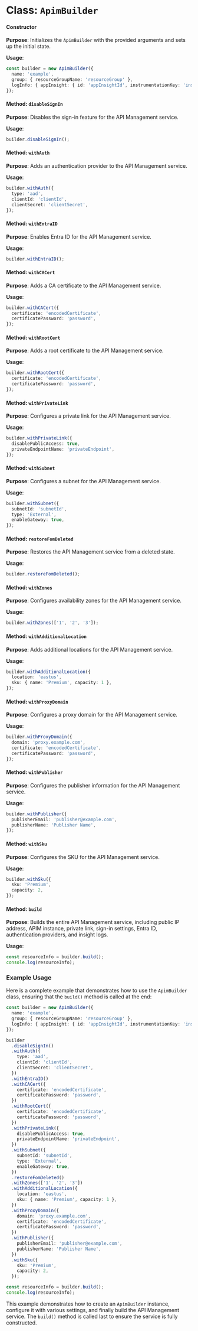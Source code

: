 # Class: `ApimBuilder`

#### Constructor
**Purpose**: Initializes the `ApimBuilder` with the provided arguments and sets up the initial state.

**Usage**:
```typescript
const builder = new ApimBuilder({
  name: 'example',
  group: { resourceGroupName: 'resourceGroup' },
  logInfo: { appInsight: { id: 'appInsightId', instrumentationKey: 'instrumentationKey' } },
});
```


#### Method: `disableSignIn`
**Purpose**: Disables the sign-in feature for the API Management service.

**Usage**:
```typescript
builder.disableSignIn();
```


#### Method: `withAuth`
**Purpose**: Adds an authentication provider to the API Management service.

**Usage**:
```typescript
builder.withAuth({
  type: 'aad',
  clientId: 'clientId',
  clientSecret: 'clientSecret',
});
```


#### Method: `withEntraID`
**Purpose**: Enables Entra ID for the API Management service.

**Usage**:
```typescript
builder.withEntraID();
```


#### Method: `withCACert`
**Purpose**: Adds a CA certificate to the API Management service.

**Usage**:
```typescript
builder.withCACert({
  certificate: 'encodedCertificate',
  certificatePassword: 'password',
});
```


#### Method: `withRootCert`
**Purpose**: Adds a root certificate to the API Management service.

**Usage**:
```typescript
builder.withRootCert({
  certificate: 'encodedCertificate',
  certificatePassword: 'password',
});
```


#### Method: `withPrivateLink`
**Purpose**: Configures a private link for the API Management service.

**Usage**:
```typescript
builder.withPrivateLink({
  disablePublicAccess: true,
  privateEndpointName: 'privateEndpoint',
});
```


#### Method: `withSubnet`
**Purpose**: Configures a subnet for the API Management service.

**Usage**:
```typescript
builder.withSubnet({
  subnetId: 'subnetId',
  type: 'External',
  enableGateway: true,
});
```


#### Method: `restoreFomDeleted`
**Purpose**: Restores the API Management service from a deleted state.

**Usage**:
```typescript
builder.restoreFomDeleted();
```


#### Method: `withZones`
**Purpose**: Configures availability zones for the API Management service.

**Usage**:
```typescript
builder.withZones(['1', '2', '3']);
```


#### Method: `withAdditionalLocation`
**Purpose**: Adds additional locations for the API Management service.

**Usage**:
```typescript
builder.withAdditionalLocation({
  location: 'eastus',
  sku: { name: 'Premium', capacity: 1 },
});
```


#### Method: `withProxyDomain`
**Purpose**: Configures a proxy domain for the API Management service.

**Usage**:
```typescript
builder.withProxyDomain({
  domain: 'proxy.example.com',
  certificate: 'encodedCertificate',
  certificatePassword: 'password',
});
```


#### Method: `withPublisher`
**Purpose**: Configures the publisher information for the API Management service.

**Usage**:
```typescript
builder.withPublisher({
  publisherEmail: 'publisher@example.com',
  publisherName: 'Publisher Name',
});
```


#### Method: `withSku`
**Purpose**: Configures the SKU for the API Management service.

**Usage**:
```typescript
builder.withSku({
  sku: 'Premium',
  capacity: 2,
});
```


#### Method: `build`
**Purpose**: Builds the entire API Management service, including public IP address, APIM instance, private link, sign-in settings, Entra ID, authentication providers, and insight logs.

**Usage**:
```typescript
const resourceInfo = builder.build();
console.log(resourceInfo);
```


### Example Usage
Here is a complete example that demonstrates how to use the `ApimBuilder` class, ensuring that the `build()` method is called at the end:

```typescript
const builder = new ApimBuilder({
  name: 'example',
  group: { resourceGroupName: 'resourceGroup' },
  logInfo: { appInsight: { id: 'appInsightId', instrumentationKey: 'instrumentationKey' } },
});

builder
  .disableSignIn()
  .withAuth({
    type: 'aad',
    clientId: 'clientId',
    clientSecret: 'clientSecret',
  })
  .withEntraID()
  .withCACert({
    certificate: 'encodedCertificate',
    certificatePassword: 'password',
  })
  .withRootCert({
    certificate: 'encodedCertificate',
    certificatePassword: 'password',
  })
  .withPrivateLink({
    disablePublicAccess: true,
    privateEndpointName: 'privateEndpoint',
  })
  .withSubnet({
    subnetId: 'subnetId',
    type: 'External',
    enableGateway: true,
  })
  .restoreFomDeleted()
  .withZones(['1', '2', '3'])
  .withAdditionalLocation({
    location: 'eastus',
    sku: { name: 'Premium', capacity: 1 },
  })
  .withProxyDomain({
    domain: 'proxy.example.com',
    certificate: 'encodedCertificate',
    certificatePassword: 'password',
  })
  .withPublisher({
    publisherEmail: 'publisher@example.com',
    publisherName: 'Publisher Name',
  })
  .withSku({
    sku: 'Premium',
    capacity: 2,
  });

const resourceInfo = builder.build();
console.log(resourceInfo);
```


This example demonstrates how to create an `ApimBuilder` instance, configure it with various settings, and finally build the API Management service. The `build()` method is called last to ensure the service is fully constructed.